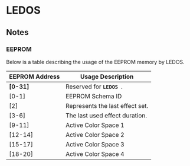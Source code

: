 LEDOS
=====

Notes
-----

### EEPROM
Below is a table describing the usage of the EEPROM memory by LEDOS.

| EEPROM Address | Usage Description                |
| -------------- | -------------------------------- |
| __[0-31]__     | Reserved for __```LEDOS ```__.   |
| [0-1]          | EEPROM Schema ID                 |
| [2]            | Represents the last effect set.  |
| [3-6]          | The last used effect duration.   |
| [9-11]         | Active Color Space 1             |
| [12-14]        | Active Color Space 2             |
| [15-17]        | Active Color Space 3             |
| [18-20]        | Active Color Space 4             |
